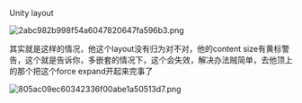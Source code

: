 
Unity layout

![2abc982b998f54a6047820647fa596b3.png](https://image-1253155090.cos.ap-nanjing.myqcloud.com/202405301431750.png)

其实就是这样的情况，他这个layout没有归为对不对，他的content size有黄标警告，这个就是告诉你，多嵌套的情况下，这个会失效，解决办法贼简单，去他顶上的那个把这个force expand开起来完事了

![805ac09ec60342336f00abe1a50513d7.png](https://image-1253155090.cos.ap-nanjing.myqcloud.com/202405301431708.png)
